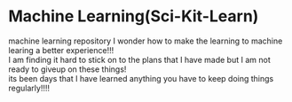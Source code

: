 # Machine Learning(Sci-Kit-Learn)
machine learning repository
I wonder how to make the learning to machine learing a better experience!!!
<br/>
I am finding it hard to stick on to the plans that I have made but I am not ready to giveup on these things!
<br/>
its been days that I have learned anything you have to keep doing things regularly!!!!
